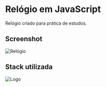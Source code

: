 # Relógio em JavaScript

Relógio criado para prática de estudos.

## Screenshot 

![Relógio](https://user-images.githubusercontent.com/107058501/197208677-72ba0d1c-d1da-4b61-8524-5b7a05d5b338.png)



## Stack utilizada

![Logo](https://img.shields.io/badge/HTML%20%26%20CSS-JavaScript-yellow)
